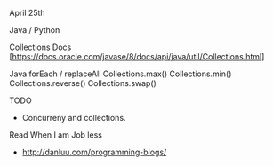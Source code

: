 April 25th


Java / Python 

Collections Docs [https://docs.oracle.com/javase/8/docs/api/java/util/Collections.html]

Java forEach / replaceAll
Collections.max()
Collections.min()
Collections.reverse()
Collections.swap()

TODO

* Concurreny and collections.

Read When I am Job less

 * http://danluu.com/programming-blogs/
